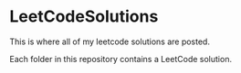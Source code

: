 # LeetCodeSolutions

This is where all of my leetcode solutions are posted.

Each folder in this repository contains a LeetCode solution.
